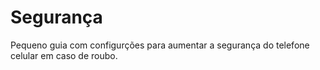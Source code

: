 # Segurança
Pequeno guia com configurções para aumentar a segurança do telefone celular em caso de roubo.
